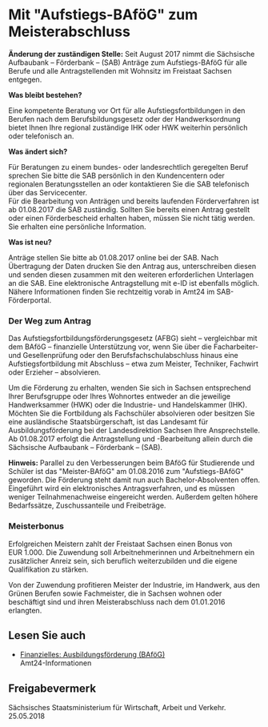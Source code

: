 # Mit "Aufstiegs-BAföG" zum Meisterabschluss

**Änderung der zuständigen Stelle:** Seit August 2017 nimmt die Sächsische Aufbaubank – Förderbank – (SAB) Anträge zum Aufstiegs-BAföG für alle Berufe und alle Antragstellenden mit Wohnsitz im Freistaat Sachsen entgegen.

**Was bleibt bestehen?**

Eine kompetente Beratung vor Ort für alle Aufstiegsfortbildungen in den Berufen nach dem Berufsbildungsgesetz oder der Handwerksordnung bietet Ihnen Ihre regional zuständige IHK oder HWK weiterhin persönlich oder telefonisch an.

**Was ändert sich?**

Für Beratungen zu einem bundes- oder landesrechtlich geregelten Beruf sprechen Sie bitte die SAB persönlich in den Kundencentern oder regionalen Beratungsstellen an oder kontaktieren Sie die SAB telefonisch über das Servicecenter.  
 Für die Bearbeitung von Anträgen und bereits laufenden Förderverfahren ist ab 01.08.2017 die SAB zuständig. Sollten Sie bereits einen Antrag gestellt oder einen Förderbescheid erhalten haben, müssen Sie nicht tätig werden. Sie erhalten eine persönliche Information.

**Was ist neu?**

Anträge stellen Sie bitte ab 01.08.2017 online bei der SAB. Nach Übertragung der Daten drucken Sie den Antrag aus, unterschreiben diesen und senden diesen zusammen mit den weiteren erforderlichen Unterlagen an die SAB. Eine elektronische Antragstellung mit e-ID ist ebenfalls möglich. Nähere Informationen finden Sie rechtzeitig vorab in Amt24 im SAB-Förderportal.

### Der Weg zum Antrag

Das Aufstiegsfortbildungsförderungsgesetz (AFBG) sieht – vergleichbar mit dem BAföG – finanzielle Unterstützung vor, wenn Sie über die Facharbeiter- und Gesellenprüfung oder den Berufsfachschulabschluss hinaus eine Aufstiegsfortbildung mit Abschluss – etwa zum Meister, Techniker, Fachwirt oder Erzieher – absolvieren.

Um die Förderung zu erhalten, wenden Sie sich in Sachsen entsprechend Ihrer Berufsgruppe oder Ihres Wohnortes entweder an die jeweilige Handwerksammer (HWK) oder die Industrie- und Handelskammer (IHK). Möchten Sie die Fortbildung als Fachschüler absolvieren oder besitzen Sie eine ausländische Staatsbürgerschaft, ist das Landesamt für Ausbildungsförderung bei der Landesdirektion Sachsen Ihre Ansprechstelle. Ab 01.08.2017 erfolgt die Antragstellung und -Bearbeitung allein durch die Sächsische Aufbaubank – Förderbank – (SAB).

**Hinweis:** Parallel zu den Verbesserungen beim BAföG für Studierende und Schüler ist das "Meister-BAföG" am 01.08.2016 zum "Aufstiegs-BAföG" geworden. Die Förderung steht damit nun auch Bachelor-Absolventen offen. Eingeführt wird ein elektronisches Antragsverfahren, und es müssen weniger Teilnahmenachweise eingereicht werden. Außerdem gelten höhere Bedarfssätze, Zuschussanteile und Freibeträge.

### Meisterbonus

Erfolgreichen Meistern zahlt der Freistaat Sachsen einen Bonus von EUR 1.000. Die Zuwendung soll Arbeitnehmerinnen und Arbeitnehmern ein zusätzlicher Anreiz sein, sich beruflich weiterzubilden und die eigene Qualifikation zu stärken.

Von der Zuwendung profitieren Meister der Industrie, im Handwerk, aus den Grünen Berufen sowie Fachmeister, die in Sachsen wohnen oder beschäftigt sind und ihren Meisterabschluss nach dem 01.01.2016 erlangten.

## Lesen Sie auch

* [Finanzielles: Ausbildungsförderung (BAföG)](https://amt24dev.sachsen.de/zufi/lebenslagen/5000930)  
   Amt24-Informationen

## Freigabevermerk

Sächsisches Staatsministerium für Wirtschaft, Arbeit und Verkehr. 25.05.2018
